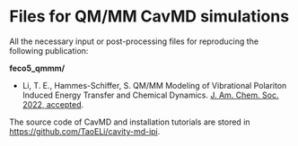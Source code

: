 # Files for QM/MM CavMD simulations

All the necessary input or post-processing files for reproducing the following publication:

**feco5_qmmm/**

- Li, T. E., Hammes-Schiffer, S.  QM/MM Modeling of Vibrational Polariton Induced Energy Transfer and Chemical Dynamics. [J. Am. Chem. Soc. 2022, accepted](https://arxiv.org/abs/2212.02322).

The source code of CavMD and installation tutorials are stored in https://github.com/TaoELi/cavity-md-ipi.
